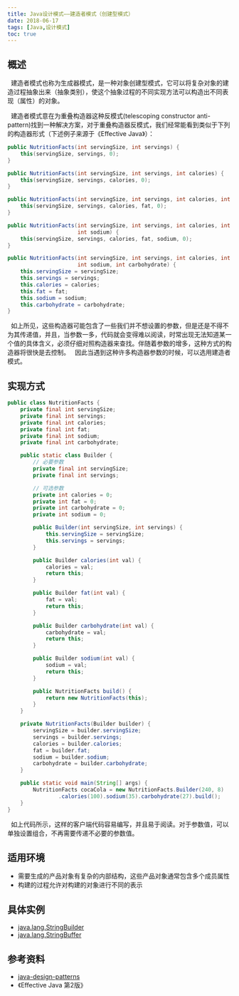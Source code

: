 ```yaml
---
title: Java设计模式——建造者模式（创建型模式）
date: 2018-06-17
tags: [Java,设计模式]
toc: true
---
```

## 概述
&nbsp;&nbsp;建造者模式也称为生成器模式，是一种对象创建型模式，它可以将复杂对象的建造过程抽象出来（抽象类别），使这个抽象过程的不同实现方法可以构造出不同表现（属性）的对象。
<!--more-->
&nbsp;&nbsp;建造者模式意在为重叠构造器这种反模式(telescoping constructor anti-pattern)找到一种解决方案，对于重叠构造器反模式，我们经常能看到类似于下列的构造器形式（下述例子来源于《Effective Java》）：
```Java
public NutritionFacts(int servingSize, int servings) {
    this(servingSize, servings, 0);
}

public NutritionFacts(int servingSize, int servings, int calories) {
    this(servingSize, servings, calories, 0);
}

public NutritionFacts(int servingSize, int servings, int calories, int fat) {
    this(servingSize, servings, calories, fat, 0);
}

public NutritionFacts(int servingSize, int servings, int calories, int fat,
                      int sodium) {
    this(servingSize, servings, calories, fat, sodium, 0);
}

public NutritionFacts(int servingSize, int servings, int calories, int fat,
                      int sodium, int carbohydrate) {
    this.servingSize = servingSize;
    this.servings = servings;
    this.calories = calories;
    this.fat = fat;
    this.sodium = sodium;
    this.carbohydrate = carbohydrate;
}
```
&nbsp;&nbsp;如上所见，这些构造器可能包含了一些我们并不想设置的参数，但是还是不得不为其传递值，并且，当参数一多，代码就会变得难以阅读，时常出现无法知道某一个值的具体含义，必须仔细对照构造器来查找。伴随着参数的增多，这种方式的构造器将很快是去控制。
&nbsp;&nbsp;因此当遇到这种许多构造器参数的时候，可以选用建造者模式。

## 实现方式
```Java
public class NutritionFacts {
    private final int servingSize;
    private final int servings;
    private final int calories;
    private final int fat;
    private final int sodium;
    private final int carbohydrate;

    public static class Builder {
        // 必要参数
        private final int servingSize;
        private final int servings;

        // 可选参数
        private int calories = 0;
        private int fat = 0;
        private int carbohydrate = 0;
        private int sodium = 0;

        public Builder(int servingSize, int servings) {
            this.servingSize = servingSize;
            this.servings = servings;
        }

        public Builder calories(int val) {
            calories = val;
            return this;
        }

        public Builder fat(int val) {
            fat = val;
            return this;
        }

        public Builder carbohydrate(int val) {
            carbohydrate = val;
            return this;
        }

        public Builder sodium(int val) {
            sodium = val;
            return this;
        }

        public NutritionFacts build() {
            return new NutritionFacts(this);
        }
    }

    private NutritionFacts(Builder builder) {
        servingSize = builder.servingSize;
        servings = builder.servings;
        calories = builder.calories;
        fat = builder.fat;
        sodium = builder.sodium;
        carbohydrate = builder.carbohydrate;
    }

    public static void main(String[] args) {
        NutritionFacts cocaCola = new NutritionFacts.Builder(240, 8)
                .calories(100).sodium(35).carbohydrate(27).build();
    }
}
```
&nbsp;&nbsp;如上代码所示，这样的客户端代码容易编写，并且易于阅读。对于参数值，可以单独设置组合，不再需要传递不必要的参数值。

## 适用环境
- 需要生成的产品对象有复杂的内部结构，这些产品对象通常包含多个成员属性
- 构建的过程允许对构建的对象进行不同的表示

## 具体实例
- [java.lang.StringBuilder](https://docs.oracle.com/javase/8/docs/api/java/lang/StringBuilder.html)
- [java.lang.StringBuffer](https://docs.oracle.com/javase/8/docs/api/java/lang/StringBuffer.html#append-boolean-)

## 参考资料
- [java-design-patterns](https://github.com/iluwatar/java-design-patterns/tree/master/singleton)
- 《Effective Java 第2版》